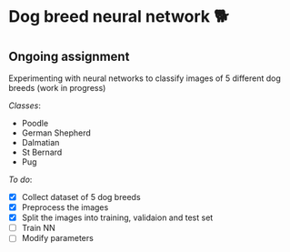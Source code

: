 # Dog breed neural network :dog2:
## Ongoing assignment

Experimenting with neural networks to classify images of 5 different dog breeds (work in progress)

_Classes_:
* Poodle
* German Shepherd 
* Dalmatian
* St Bernard
* Pug

_To do_:
- [x] Collect dataset of 5 dog breeds
- [x] Preprocess the images
- [x] Split the images into training, validaion and test set
- [ ] Train NN
- [ ] Modify parameters